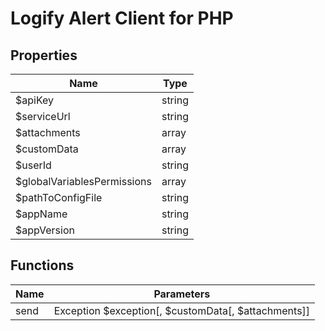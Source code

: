 # Logify Alert Client for PHP

 ## Properties

| Name | Type |
|------|------|
| $apiKey | string |
| $serviceUrl | string |
| $attachments | array |
| $customData | array |
| $userId | string |
| $globalVariablesPermissions | array |
| $pathToConfigFile | string |
| $appName | string |
| $appVersion | string |
    
 ## Functions

| Name | Parameters |
|----- | ---------- |
| send | Exception $exception[, $customData[, $attachments]] |	
